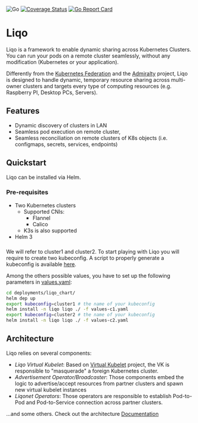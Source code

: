 ![Go](https://github.com/liqoTech/liqo/workflows/Go/badge.svg) 
[![Coverage Status](https://coveralls.io/repos/github/LiqoTech/liqo/badge.svg?branch=master)](https://coveralls.io/github/LiqoTech/liqo?branch=master)
[![Go Report Card](https://goreportcard.com/badge/github.com/LiqoTech/liqo)](https://goreportcard.com/report/github.com/LiqoTech/liqo)
# Liqo

Liqo is a framework to enable dynamic sharing across Kubernetes Clusters. You can run your pods on a remote cluster
seamlessly, without any modification (Kubernetes or your application). 

Differently from the [Kubernetes Federation](https://github.com/kubernetes-sigs/kubefed) and the
[Admiralty](https://admiralty.io/) project, Liqo is designed to handle dynamic, temporary
resource sharing across multi-owner clusters and targets every type of computing resources (e.g. Raspberry PI, 
Desktop PCs, Servers).

## Features

* Dynamic discovery of clusters in LAN
* Seamless pod execution on remote cluster,
* Seamless reconciliation on remote clusters of K8s objects (i.e. configmaps, secrets, services, endpoints)


## Quickstart

Liqo can be installed via Helm. 

### Pre-requisites

* Two Kubernetes clusters
    * Supported CNIs:
      * Flannel
      * Calico 
    * K3s is also supported
* Helm 3

### 
We will refer to cluster1 and cluster2.
To start playing with Liqo you will require to create two kubeconfig. A script to properly generate a kubeconfig is 
available [here](https://gist.github.com/innovia/fbba8259042f71db98ea8d4ad19bd708).

Among the others possible values, you have to set up the following parameters in 
[values.yaml](./deployments/liqo_chart/values.yaml):

```bash
cd deployments/liqo_chart/
helm dep up
export kubeconfig=cluster1 # the name of your kubeconfig
helm install -n liqo liqo ./ -f values-c1.yaml
export kubeconfig=cluster2 # the name of your kubeconfig
helm install -n liqo liqo ./ -f values-c2.yaml
```

## Architecture

Liqo relies on several components:

* *Liqo Virtual Kubelet*: Based on [Virtual Kubelet](https://github.com/virtual-kubelet/virtual-kubelet) project, the VK
 is responsible to "masquerade" a foreign Kubernetes cluster.
* *Advertisement Operator/Broadcaster*: Those components embed the logic to advertise/accept resources from partner
 clusters and spawn new virtual kubelet instances
* *Liqonet Operators*: Those operators are responsible to establish Pod-to-Pod and Pod-to-Service connection across 
partner clusters.

...and some others. Check out the architecture [Documentation](docs/design/architecture.md)

